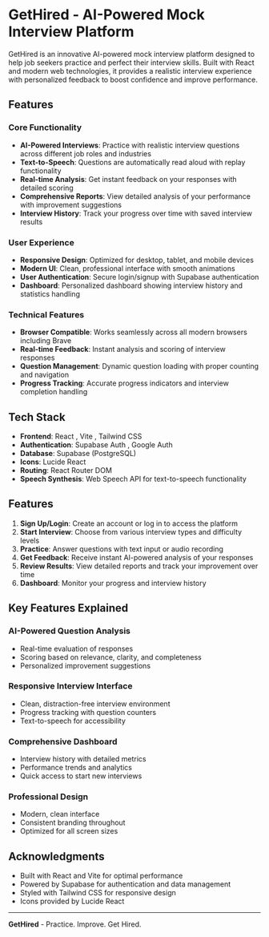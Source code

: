 # GetHired - AI-Powered Mock Interview Platform

GetHired is an innovative AI-powered mock interview platform designed to help job seekers practice and perfect their interview skills. Built with React and modern web technologies, it provides a realistic interview experience with personalized feedback to boost confidence and improve performance.

##  Features

### Core Functionality
- **AI-Powered Interviews**: Practice with realistic interview questions across different job roles and industries
- **Text-to-Speech**: Questions are automatically read aloud with replay functionality
- **Real-time Analysis**: Get instant feedback on your responses with detailed scoring
- **Comprehensive Reports**: View detailed analysis of your performance with improvement suggestions
- **Interview History**: Track your progress over time with saved interview results

### User Experience
- **Responsive Design**: Optimized for desktop, tablet, and mobile devices
- **Modern UI**: Clean, professional interface with smooth animations
- **User Authentication**: Secure login/signup with Supabase authentication
- **Dashboard**: Personalized dashboard showing interview history and statistics
handling

### Technical Features
- **Browser Compatible**: Works seamlessly across all modern browsers including Brave
- **Real-time Feedback**: Instant analysis and scoring of interview responses
- **Question Management**: Dynamic question loading with proper counting and navigation
- **Progress Tracking**: Accurate progress indicators and interview completion handling

##  Tech Stack

- **Frontend**: React , Vite , Tailwind CSS 
- **Authentication**: Supabase Auth , Google Auth
- **Database**: Supabase (PostgreSQL)
- **Icons**: Lucide React
- **Routing**: React Router DOM
- **Speech Synthesis**: Web Speech API for text-to-speech functionality




##  Features

1. **Sign Up/Login**: Create an account or log in to access the platform
2. **Start Interview**: Choose from various interview types and difficulty levels
3. **Practice**: Answer questions with text input or audio recording
4. **Get Feedback**: Receive instant AI-powered analysis of your responses
5. **Review Results**: View detailed reports and track your improvement over time
6. **Dashboard**: Monitor your progress and interview history


##  Key Features Explained

### AI-Powered Question Analysis
- Real-time evaluation of responses
- Scoring based on relevance, clarity, and completeness
- Personalized improvement suggestions

### Responsive Interview Interface
- Clean, distraction-free interview environment
- Progress tracking with question counters
- Text-to-speech for accessibility

### Comprehensive Dashboard
- Interview history with detailed metrics
- Performance trends and analytics
- Quick access to start new interviews

### Professional Design
- Modern, clean interface
- Consistent branding throughout
- Optimized for all screen sizes





## Acknowledgments

- Built with React and Vite for optimal performance
- Powered by Supabase for authentication and data management
- Styled with Tailwind CSS for responsive design
- Icons provided by Lucide React

---

**GetHired** - Practice. Improve. Get Hired. 
